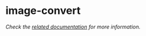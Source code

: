 # image-convert

_Check the [related documentation](https://swiss-ai-center.github.io/swiss-ai-center/reference/image-convert) for more information._
